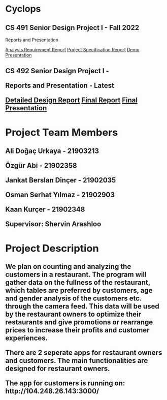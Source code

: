 <h1> Cyclops </h1>
<h2> CS 491 Senior Design Project I - Fall 2022 </h2>

<p>Reports and Presentation</p>
<a href="T2332_Analysis_Requirements_Report.pdf">Analysis Requirement Report</a>
<a href="T2332_Project_Specification_Document.pdf">Project Specification Report</a>
<a href="Cyclops_Demo_Presentation.pptx">Demo Presentation</a>

<h2> CS 492 Senior Design Project I - <Spring 2023 </h2>

<p>Reports and Presentation - Latest</p>
<a href="2332_DetailedDesignReport.pdf">Detailed Design Report</a>
<a href="2332_FinalReport.pdf">Final Report</a>
<a href="T2332 Cyclops - Final Presentation.pptx">Final Presentation</a>

<h2> Project Team Members </h2>
<p>Ali Doğaç Urkaya - 21903213</p>
<p>Özgür Abi - 21902358</p>
<p>Jankat Berslan Dinçer - 21902035</p>
<p>Osman Serhat Yılmaz - 21902903</p>
<p>Kaan Kurçer - 21902348 </p>
<p>Supervisor: Shervin Arashloo </p>

<h2> Project Description </h2>
<p> We plan on counting and analyzing the customers in a restaurant. The program will gather data on the fullness of the restaurant, which tables are preferred by customers, age and gender analysis of the customers etc. through the camera feed. This data will be used by the restaurant owners to optimize their restaurants and give promotions or rearrange prices to increase their profits and customer experiences. </p>

<p> There are 2 seperate apps for restaurant owners and customers. The main functionalities are designed for restaurant owners. </p>
<p> The app for customers is running on: http://104.248.26.143:3000/</p>
